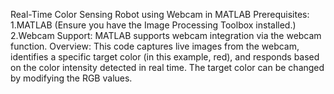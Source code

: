 Real-Time Color Sensing Robot using Webcam in MATLAB
Prerequisites:
1.MATLAB (Ensure you have the Image Processing Toolbox installed.)
2.Webcam Support: MATLAB supports webcam integration via the webcam function.
Overview:
This code captures live images from the webcam, identifies a specific target color (in this example, red), and responds based on the color intensity detected in real time. The target color can be changed by modifying the RGB values.
